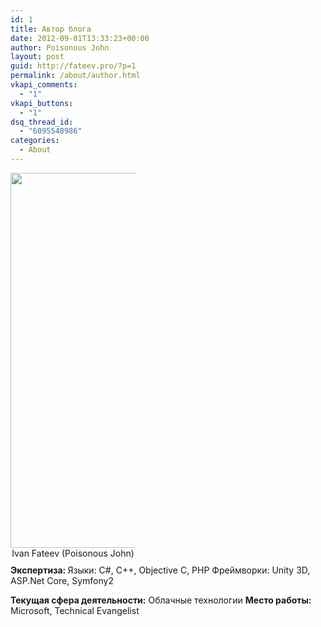 ```yaml
---
id: 1
title: Автор блога
date: 2012-09-01T13:33:23+00:00
author: Poisonous John
layout: post
guid: http://fateev.pro/?p=1
permalink: /about/author.html
vkapi_comments:
  - "1"
vkapi_buttons:
  - "1"
dsq_thread_id:
  - "6095548986"
categories:
  - About
---
```

<div style="padding-right: 10px; padding-bottom: 10px; text-align: center; width: 200px;"><a href="http://fateev.pro/wp-content/uploads/2012/09/IMG_9760_final_bw.jpg"><img class="size-full wp-image-401" src="http://fateev.pro/wp-content/uploads/2012/09/IMG_9760_final_bw.jpg" alt="" width="600" height="600" /></a>Ivan Fateev
(Poisonous John)</div>
<b>Экспертиза:
</b>Языки: C#, C++, Objective C, PHP
Фреймворки: Unity 3D, ASP.Net Core, Symfony2

<strong>Текущая сфера деятельности:</strong> Облачные технологии
<strong>Место работы:</strong> Microsoft, Technical Evangelist

<!--more-->